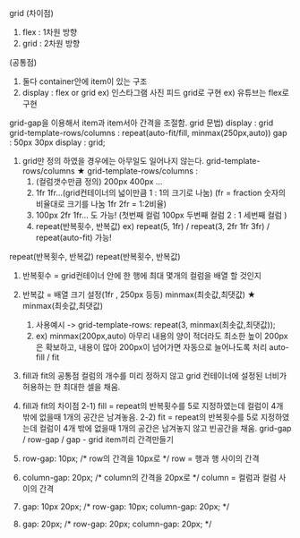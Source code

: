 grid
(차이점)
1. flex : 1차원 방향
2. grid : 2차원 방향

(공통점)
1. 둘다 container안에 item이 있는 구조
2. display : flex or grid
ex) 인스타그램 사진 피드 grid로 구현
ex) 유튜브는 flex로 구현

grid-gap을 이용해서 item과 item서아 간격을 조절함.
grid 문법)
display : grid
grid-template-rows/columns : repeat(auto-fit/fill, minmax(250px,auto))
gap : 50px 30px
display : grid;
1. grid만 정의 하였을 경우에는 아무일도 일어나지 않는다.
grid-template-rows/columns
★ grid-template-rows/columns :
    1. (컬럼갯수만큼 정의) 200px 400px ...
    2. 1fr 1fr...(grid컨테이너의 넓이만큼 1 : 1의 크기로 나눔)
       (fr = fraction 숫자의 비율대로 크기를 나눔 1fr 2fr = 1:2비율)
    3. 100px 2fr 1fr... 도 가능!
        (첫번째 컬럼 100px 두번째 컬럼 2 : 1 세번째 컬럼 )
    4. repeat(반복횟수, 반복값)
         ex) repeat(5, 1fr) / repeat(3, 2fr 1fr 3fr) / repeat(auto-fit) 가능!

repeat(반복횟수, 반복값)
repeat(반복횟수, 반복값)
 1. 반복횟수 = grid컨테이너 안에 한 행에 최대 몇개의 컬럼을 배열 할 것인지
 2. 반복값 = 배열 크기 설정(1fr , 250px 등등)
minmax(최솟값,최댓값)
★ minmax(최솟값,최댓값)
    1. 사용예시 -> grid-template-rows: repeat(3, minmax(최솟값,최댓값));
    2. ex) minmax(200px,auto)
    아무리 내용의 양이 적더라도 최소한 높이 200px은 확보하고, 내용이 많아 200px이 넘어가면 자동으로 늘어나도록 처리
auto-fill / fit
1. fill과 fit의 공통점
    컬럼의 개수를 미리 정하지 않고 grid 컨테이너에 설정된 너비가 허용하는 한 최대한 셀을 채움.

2. fill과 fit의 차이점
2-1) fill = repeat의 반복횟수를 5로 지정하였는데 컬럼이 4개 밖에 없을때 1개의 공간은 남겨놓음.
2-2) fit = repeat의 반복횟수를 5로 지정하였는데 컬럼이 4개 밖에 없을때 1개의 공간은 남겨놓지 않고 빈공간을 채움.
grid-gap / row-gap / gap - grid item끼리 간격만들기
1. row-gap: 10px;       /* row의 간격을 10px로 */
    row = 행과 행 사이의 간격
2. column-gap: 20px;     /* column의 간격을 20px로 */
    column = 컬럼과 컬럼 사이의 간격
3. 	gap: 10px 20px;     /* row-gap: 10px; column-gap: 20px; */
4. gap: 20px;       /* row-gap: 20px; column-gap: 20px; */